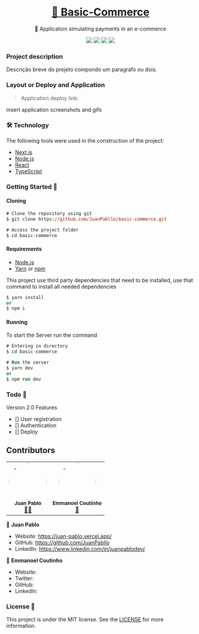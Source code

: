 <h1 align="center">
    <a href="#">🔗 Basic-Commerce</a>
</h1>
<p align="center">🚀 Application simulating payments in an e-commerce</p>
<p align="center">
  <img src="https://img.shields.io/static/v1?label=next&message=framework&color=blue&style=for-the-badge&logo=next"/>
  <img src="https://img.shields.io/static/v1?label=Vercel&message=deploy&color=blue&style=for-the-badge&logo=vercel"/>
  <img src="http://img.shields.io/static/v1?label=License&message=MIT&color=green&style=for-the-badge"/>
   <img src="http://img.shields.io/static/v1?label=STATUS&message=EM%20DESENVOLVIMENTO&color=RED&style=for-the-badge"/>
</p>

### Project description

<p align="justify">
  Descrição breve do projeto compondo um paragrafo ou dois. 
</p>

### Layout or Deploy and Application

> Application deploy link:

insert application screenshots and gifs

### 🛠 Technology

The following tools were used in the construction of the project:

- [Next.js](https://nextjs.org/)
- [Node.js](https://nodejs.org/en/)
- [React](https://pt-br.reactjs.org/)
- [TypeScript](https://www.typescriptlang.org/)

### Getting Started 🚀

#### Cloning

```ps
# Clone the repository using git
$ git clone https://github.com/JuanPabllo/basic-commerce.git

# Access the project folder
$ cd basic-commerce
```

#### Requirements

- [Node.js](https://nodejs.org/en/)
- [Yarn](https://yarnpkg.com/) or [npm](https://www.npmjs.com/)

This project use third party dependencies that need to be installed, use that command to install all needed dependencies

```ps
$ yarn install
or
$ npm i
```

#### Running

To start the Server run the command

```ps
# Entering in directory
$ cd basic-commerce

# Run the server
$ yarn dev
or
$ npm run dev
```

### Todo 📌

Version 2.0 Features

- [] User registration
- [] Authentication
- [] Deploy

## Contributors

<table>
  <tr>
    <td align="center"><a><img style="border-radius: 50%;" src="https://avatars.githubusercontent.com/u/59495901?v=4" width="100px;" alt=""/><br /><sub><b>Juan Pablo</b></sub></a><br /><a href="https://github.com/JuanPabllo" title="JuanPabllo">👨‍🚀</a></td>
    <td align="center"><a><img style="border-radius: 50%;" src="https://avatars.githubusercontent.com/u/61562882?v=4" width="100px;" alt=""/><br /><sub><b>Emmanoel Coutinho </b></sub></a><br /><a href="https://github.com/EmmanoelCoutinho" title="EmmanoelCoutinho">🚀</a></td>
  </tr>
</table>

👤 **Juan Pablo**

- Website: https://juan-pablo.vercel.app/
- GitHub: https://github.com/JuanPabllo
- LinkedIn: https://www.linkedin.com/in/juanpablodev/

👤 **Emmanoel Coutinho**

- Website:
- Twitter: []()
- GitHub: []()
- LinkedIn: []()

### License 📝

This project is under the MIT license. See the [LICENSE](https://github.com/juanpabllo/basic-commerce/blob/main/license) for more information.
